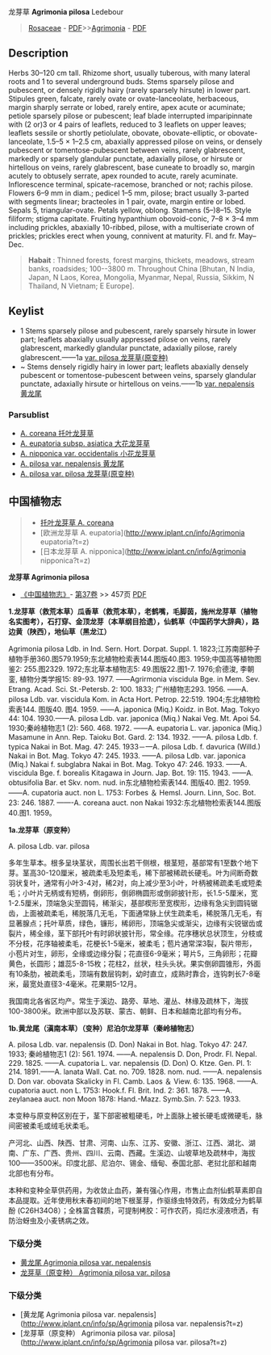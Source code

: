龙芽草 **Agrimonia pilosa** Ledebour

> [Rosaceae](http://www.iplant.cn/info/Rosaceae?t=foc) - [PDF](http://www.iplant.cn/foc/pdf/Rosaceae.pdf)>>[Agrimonia](Agrimonia-龙牙草属.md) - [PDF](http://www.iplant.cn/foc/pdf/Agrimonia.pdf)

## Description

Herbs 30–120 cm tall. Rhizome short, usually tuberous, with many lateral roots and 1 to several underground buds. Stems sparsely pilose and pubescent, or densely rigidly hairy (rarely sparsely hirsute) in lower part. Stipules green, falcate, rarely ovate or ovate-lanceolate, herbaceous, margin sharply serrate or lobed, rarely entire, apex acute or acuminate; petiole sparsely pilose or pubescent; leaf blade interrupted imparipinnate with (2 or)3 or 4 pairs of leaflets, reduced to 3 leaflets on upper leaves; leaflets sessile or shortly petiolulate, obovate, obovate-elliptic, or obovate-lanceolate, 1.5–5 × 1–2.5 cm, abaxially appressed pilose on veins, or densely pubescent or tomentose-pubescent between veins, rarely glabrescent, markedly or sparsely glandular punctate, adaxially pilose, or hirsute or hirtellous on veins, rarely glabrescent, base cuneate to broadly so, margin acutely to obtusely serrate, apex rounded to acute, rarely acuminate. Inflorescence terminal, spicate-racemose, branched or not; rachis pilose. Flowers 6–9 mm in diam.; pedicel 1–5 mm, pilose; bract usually 3-parted with segments linear; bracteoles in 1 pair, ovate, margin entire or lobed. Sepals 5, triangular-ovate. Petals yellow, oblong. Stamens (5–)8–15. Style filiform; stigma capitate. Fruiting hypanthium obovoid-conic, 7–8 × 3–4 mm including prickles, abaxially 10-ribbed, pilose, with a multiseriate crown of prickles; prickles erect when young, connivent at maturity. Fl. and fr. May–Dec.


> **Habait** : 
> Thinned forests, forest margins, thickets, meadows, stream banks, roadsides; 100--3800 m. Throughout China [Bhutan, N India, Japan, N Laos, Korea, Mongolia, Myanmar, Nepal, Russia, Sikkim, N Thailand, N Vietnam; E Europe].


## Keylist

* 1 Stems sparsely pilose and pubescent, rarely  sparsely hirsute in lower part; leaflets  abaxially usually appressed pilose on veins,  rarely glabrescent, markedly glandular  punctate, adaxially pilose, rarely glabrescent.——1a  [var. pilosa 龙芽草(原变种)](Agrimonia-pilosa-var-pilosa-龙芽草(原变种).md)
* ~ Stems densely rigidly hairy in lower part;  leaflets abaxially densely pubescent or  tomentose-pubescent between veins,  sparsely glandular punctate, adaxially  hirsute or hirtellous on veins.——1b  [var. nepalensis 黄龙尾](Agrimonia-pilosa-var-nepalensis-黄龙尾.md)



### Parsublist

* [A.  coreana  托叶龙芽草](Agrimonia-coreana-托叶龙芽草.md)
* [A.  eupatoria subsp. asiatica  大花龙芽草](Agrimonia-eupatoria-subsp-asiatica-大花龙芽草.md)
* [A.  nipponica var. occidentalis  小花龙芽草](Agrimonia-nipponica-var-occidentalis-小花龙芽草.md)
* [A.  pilosa var. nepalensis  黄龙尾](Agrimonia-pilosa-var-nepalensis-黄龙尾.md)
* [A.  pilosa var. pilosa  龙芽草(原变种)](Agrimonia-pilosa-var-pilosa-龙芽草(原变种).md)

## 中国植物志

> * [托叶龙芽草  A.  coreana](Agrimonia-coreana-托叶龙芽草.md)
> * [欧洲龙芽草  A.  eupatoria](http://www.iplant.cn/info/Agrimonia eupatoria?t=z)
> * [日本龙芽草  A.  nipponica](http://www.iplant.cn/info/Agrimonia nipponica?t=z)


**龙芽草 Agrimonia pilosa**

* [《中国植物志》](http://www.iplant.cn/frps)- [第37卷](http://www.iplant.cn/frps/vol/37) >> 457页 [PDF](http://www.iplant.cn/frps/pdf/37/457.pdf)


**1.龙芽草（救荒本草）瓜香草（救荒本草），老鹤嘴，毛脚茵，施州龙芽草（植物名实图考），石打穿、金顶龙芽（本草纲目拾遗），仙鹤草（中国药学大辞典），路边黄（陕西），地仙草（黑龙江）**

Agrimonia pilosa Ldb. in Ind. Sern. Hort. Dorpat. Suppl. 1. 1823;江苏南部种子植物手册360.图579.1959;东北植物检索表144.图版40.图3. 1959;中国高等植物图鉴2: 255.图2329. 1972;东北草本植物志5: 49.图版22.图1-7. 1976;俞德浚, 李朝銮, 植物分类学报15: 89-93. 1977. ——Agrirmonia viscidula Bge. in Mem. Sev. Etrang. Acad. Sci. St.-Petersb. 2: 100. 1833; 广州植物志293. 1956. ——A. pilosa Ldb. var. viscidula Kom. in Acta Hort. Petrop. 22:519. 1904;东北植物检索表144. 图版40. 图4. 1959. ——A. japonica (Miq.) Koidz. in Bot. Mag. Tokyo 44: 104. 1930.——A. pilosa Ldb. var. japonica (Miq.) Nakai Veg. Mt. Apoi 54. 1930;秦岭植物志1 (2): 560. 468. 1972. ——A. eupatoria L. var. japonica (Miq.) Masamune in Ann. Rep. Taioku Bot. Gard. 2: 134. 1932. ——A. pilosa Ldb. f. typica Nakai in Bot. Mag. 47: 245. 1933－—A. pilosa Ldb. f. davurica (Willd.) Nakai in Bot. Mag. Tokyo 47: 245. 1933. ——A. pilosa Ldb. var. japonica (Miq.) Nakai f. subglabra Nakai in Bot. Mag. Tokyo 47: 246. 1933. ——A. viscidula Bge. f. borealis Kitagawa in Journ. Jap. Bot. 19: 115. 1943. ——A. obtusifolia Bar. et Skv. nom. nud. in东北植物检索表144. 图版40. 图2. 1959. ——A. cupatoria auct. non L. 1753: Forbes ＆ Hemsl. Journ. Linn, Soc. Bot. 23: 246. 1887. ——-A. coreana auct. non Nakai 1932:东北植物检索表144.图版40.图1. 1959。

**1a.龙芽草（原变种）**

A. pilosa Ldb. var. pilosa

多年生草本。根多呈块茎状，周围长出若干侧根，根茎短，基部常有1至数个地下芽。茎高30-120厘米，被疏柔毛及短柔毛，稀下部被稀疏长硬毛。叶为间断奇数羽状复叶，通常有小叶3-4对，稀2对，向上减少至3小叶，叶柄被稀疏柔毛或短柔毛；小叶片无柄或有短柄，倒卵形，倒卵椭圆形或倒卵披针形，长1.5-5厘米，宽1-2.5厘米，顶端急尖至圆钝，稀渐尖，基部楔形至宽楔形，边缘有急尖到圆钝锯齿，上面被疏柔毛，稀脱落几无毛，下面通常脉上伏生疏柔毛，稀脱落几无毛，有显著腺点；托叶草质，绿色，镰形，稀卵形，顶端急尖或渐尖，边缘有尖锐锯齿或裂片，稀全缘，茎下部托叶有时卵状披针形，常全缘。花序穗状总状顶生，分枝或不分枝，花序轴被柔毛，花梗长1-5毫米，被柔毛；苞片通常深3裂，裂片带形，小苞片对生，卵形，全缘或边缘分裂；花直径6-9毫米；萼片5，三角卵形；花瓣黄色，长圆形；雄蕊5-8-15枚；花柱2，丝状，柱头头状。果实倒卵圆锥形，外面有10条肋，被疏柔毛，顶端有数层钩刺，幼时直立，成熟时靠合，连钩刺长7-8毫米，最宽处直径3-4毫米。花果期5-12月。

我国南北各省区均产。常生于溪边、路旁、草地、灌丛、林缘及疏林下，海拔100-3800米。欧洲中部以及苏联、蒙古、朝鲜、日本和越南北部均有分布。

**1b.黄龙尾（滇南本草）（变种）尼泊尔龙芽草（秦岭植物志）**

A. pilosa Ldb. var. nepalensis (D. Don) Nakai in Bot. hlag. Tokyo 47: 247. 1933; 秦岭植物志1 (2): 561. 1974. ——A. nepalensis D. Don, Prodr. Fl. Nepal. 229. 1825. ——A. cupatoria L. var. nepalensis (D. Don) O. Ktze. Gen. Pl. 1: 214. 1891.——A. lanata Wall. Cat. no. 709. 1828. nom. nud. ——A. nepalensis D. Don var. obovata Skalicky in Fl. Camb. Laos ＆ View. 6: 135. 1968. ——A. cupatoria auct. non L. 1753: Hook.f. Fl. Brit. Ind. 2: 361. 1878. ——A. zeylanaea auct. non Moon 1878: Hand.-Mazz. Symb.Sin. 7: 523. 1933.

本变种与原变种区别在于，茎下部密被粗硬毛，叶上面脉上被长硬毛或微硬毛，脉间密被柔毛或绒毛状柔毛。

产河北、山西、陕西、甘肃、河南、山东、江苏、安徽、浙江、江西、湖北、湖南、广东、广西、贵州、四川、云南、西藏。生溪边、山坡草地及疏林中，海拔100——3500米。印度北部、尼泊尔、锡金、缅甸、泰国北部、老挝北部和越南北部也有分布。

本种和变种全草供药用，为收敛止血药，兼有强心作用，市售止血剂仙鹤草素即自本品提取。近年使用秋末春初间的地下根茎芽，作驱绦虫特效药，有效成分为鹤草酚 (C26H34O8）；全株富含鞣质，可提制栲胶：可作农药，捣烂水浸液喷洒，有防治蚜虫及小麦锈病之效。

### 下级分类
* [黄龙尾  Agrimonia pilosa var. nepalensis](Agrimonia-pilosa-var-nepalensis-黄龙尾.md)
* [龙芽草（原变种）  Agrimonia pilosa var. pilosa](Agrimonia-pilosa-var-pilosa-龙芽草(原变种).md)

### 下级分类
* [黄龙尾  Agrimonia pilosa var. nepalensis](http://www.iplant.cn/info/sp/Agrimonia pilosa var. nepalensis?t=z)
* [龙芽草（原变种）  Agrimonia pilosa var. pilosa](http://www.iplant.cn/info/sp/Agrimonia pilosa var. pilosa?t=z)

